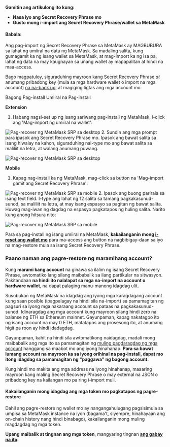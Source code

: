 **Gamitin ang artikulong ito kung:**


* **Nasa iyo ang Secret Recovery Phrase mo**
* **Gusto mong i-import ang Secret Recovery Phrase/wallet sa MetaMask**



#### Babala:


Ang pag-import ng Secret Recovery Phrase sa MetaMask ay MAGBUBURA sa lahat ng umiiral na data ng MetaMask. Sa madaling salita, kung gumagamit ka ng isang wallet sa MetaMask, at mag-import ka ng isa pa, lahat ng data na may kaugnayan sa unang wallet ay mapapalitan at hindi na maa-access.


Bago magpatuloy, siguraduhing mayroon kang Secret Recovery Phrase *at* anumang pribadong key (mula sa mga hardware wallet o import na mga account) [na na-back up](https://support.metamask.io/hc/en-us/articles/360015290032-How-to-reveal-your-Secret-Recovery-Phrase), at magiging ligtas ang mga account mo.





Bagong Pag-install Umiiral na Pag-install




**Extension**

1. Habang nagsi-set up ng isang sariwang pag-install ng MetaMask, i-click ang 'Mag-import ng umiiral na wallet':


![Pag-recover ng MetaMask SRP sa desktop](https://support.metamask.io/hc/article_attachments/13174191781275)
2. Sundin ang mga prompt para ipasok ang Secret Recovery Phrase mo. Ipasok ang bawat salita sa isang hiwalay na kahon, siguraduhing nai-type mo ang bawat salita sa maliliit na letra, at walang anumang puwang.


![Pag-recover ng MetaMask SRP sa desktop](https://support.metamask.io/hc/article_attachments/13174140779035)





**Mobile**

1. Kapag nag-install ka ng MetaMask, mag-click sa button na 'Mag-import gamit ang Secret Recovery Phrase':


![Pag-recover ng MetaMask SRP sa mobile](https://support.metamask.io/hc/article_attachments/13312657792539)
2. Ipasok ang buong parirala sa isang text field. I-type ang lahat ng 12 salita sa tamang pagkakasunud-sunod, sa maliliit na letra, at may isang espasyo sa pagitan ng bawat salita. Huwag mag-iwan ng dagdag na espasyo pagkatapos ng huling salita. Narito kung anong hitsura nito:


![Pag-recover ng MetaMask SRP sa mobile](https://support.metamask.io/hc/article_attachments/13074718803995)







Para sa pag-install ng isang umiiral na MetaMask, **kakailanganin mong [i-reset ang wallet mo](https://support.metamask.io/hc/en-us/articles/4556918516763-How-to-reset-your-wallet)** para ma-access ang button na nagbibigay-daan sa iyo na mag-restore mula sa isang Secret Recovery Phrase.


### Paano naman ang pagre-restore ng maramihang account?


Kung **marami kang account** na ginawa sa ilalim ng isang Secret Recovery Phrase, awtomatiko lang silang maibabalik sa ilang partikular na sitwasyon. Pakitandaan **na hindi ito nalalapat sa mga na-import na account o hardware wallet**, na dapat palaging manu-manong idagdag ulit.


Susubukan ng MetaMask na idagdag ang iyong mga karagdagang account kung saan posible (ipagpalagay na hindi sila na-import) sa pamamagitan ng pagsuri sa iyong mga nakaraang account sa pataas na pagkakasunud-sunod. Idinaragdag ang mga account kung mayroon silang hindi zero na balanse ng ETH sa Ethereum mainnet. Gayunpaman, kapag nakatagpo ito ng isang account na may 0 ETH, matatapos ang prosesong ito, at anumang higit pa roon ay hindi idadagdag.


Gayunpaman, kahit na hindi sila awtomatikong naidagdag, madali mong maibabalik ang mga ito sa pamamagitan ng [muling pagdaragdag ng mga account](https://support.metamask.io/hc/en-us/articles/360015489271) hanggang sa maabot mo ang iyong hinahanap. **Para sa bawat lumang account na mayroon ka sa iyong orihinal na pag-install, dapat mo itong idagdag sa pamamagitan ng "paggawa" ng bagong account.**


Kung hindi mo makita ang mga address na iyong hinahanap, maaaring mayroon kang maling Secret Recovery Phrase o may external na JSON o pribadong key na kailangan mo pa ring i-import muli.



#### Kakailanganin mong idagdag ang mga token mo pagkatapos ng pagre-restore


Dahil ang pagre-restore ng wallet mo ay nangangahulugang pagsisimula sa umpisa sa MetaMask instance na iyon (bagama't, siyempre, hinahayaan ang on-chain history nang hindi binabago), kakailanganin mong muling magdagdag ng mga token.


**Upang maibalik at tingnan ang mga token**, mangyaring tingnan **[ang gabay na ito](https://support.metamask.io/hc/en-us/articles/360015489031).**




